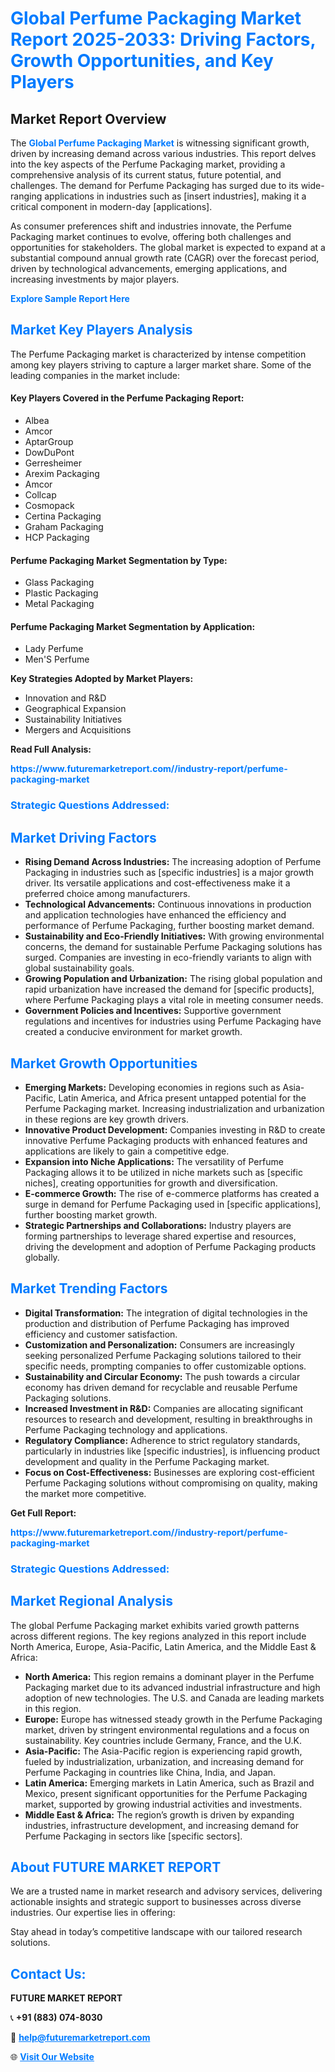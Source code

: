 <h1 style="color: #007BFF;">Global Perfume Packaging Market Report 2025-2033: Driving Factors, Growth Opportunities, and Key Players</h1>

<section id="overview">
<h2>Market Report Overview</h2>
<p>The <a href="https://www.futuremarketreport.com//industry-report/perfume-packaging-market" style="color: #007BFF; text-decoration: none;"><strong>Global Perfume Packaging Market</strong></a> is witnessing significant growth, driven by increasing demand across various industries. This report delves into the key aspects of the Perfume Packaging market, providing a comprehensive analysis of its current status, future potential, and challenges. The demand for Perfume Packaging has surged due to its wide-ranging applications in industries such as [insert industries], making it a critical component in modern-day [applications].</p>
<p>As consumer preferences shift and industries innovate, the Perfume Packaging market continues to evolve, offering both challenges and opportunities for stakeholders. The global market is expected to expand at a substantial compound annual growth rate (CAGR) over the forecast period, driven by technological advancements, emerging applications, and increasing investments by major players.</p>
</section>

<section id="overview">
<p><a href="https://www.futuremarketreport.com//request-sample/reportId=50905" style="color: #007BFF; text-decoration: none;"><strong>Explore Sample Report Here</strong></a></p>
</section>

<section id="key-players">
<h2 style="color: #007BFF;">Market Key Players Analysis</h2>
<p>The Perfume Packaging market is characterized by intense competition among key players striving to capture a larger market share. Some of the leading companies in the market include:</p>
<h4>Key Players Covered in the Perfume Packaging Report:</h4>
<ul><li>Albea</li><li>Amcor</li><li>AptarGroup</li><li>DowDuPont</li><li>Gerresheimer</li><li>Arexim Packaging</li><li>Amcor</li><li>Collcap</li><li>Cosmopack</li><li>Certina Packaging</li><li>Graham Packaging</li><li>HCP Packaging</li></ul>
<h4>Perfume Packaging Market Segmentation by Type:</h4>
<ul><li>Glass Packaging</li><li>Plastic Packaging</li><li>Metal Packaging</li></ul>

<h4>Perfume Packaging Market Segmentation by Application:</h4>
<ul><li>Lady Perfume</li><li>Men&#039;S Perfume</li></ul>
<p><strong>Key Strategies Adopted by Market Players:</strong></p>
<ul>
<li>Innovation and R&D</li>
<li>Geographical Expansion</li>
<li>Sustainability Initiatives</li>
<li>Mergers and Acquisitions</li>
</ul>
</section>

<section>
<p><strong>Read Full Analysis: </strong></p><a href="https://www.futuremarketreport.com//industry-report/perfume-packaging-market" style="color: #007BFF; text-decoration: none;"><strong>https://www.futuremarketreport.com//industry-report/perfume-packaging-market</strong></a>
<h3 style="color: #007BFF;">Strategic Questions Addressed:</h3>
</section>

<section id="driving-factors">
<h2 style="color: #007BFF;">Market Driving Factors</h2>
<ul>
<li><strong>Rising Demand Across Industries:</strong> The increasing adoption of Perfume Packaging in industries such as [specific industries] is a major growth driver. Its versatile applications and cost-effectiveness make it a preferred choice among manufacturers.</li>
<li><strong>Technological Advancements:</strong> Continuous innovations in production and application technologies have enhanced the efficiency and performance of Perfume Packaging, further boosting market demand.</li>
<li><strong>Sustainability and Eco-Friendly Initiatives:</strong> With growing environmental concerns, the demand for sustainable Perfume Packaging solutions has surged. Companies are investing in eco-friendly variants to align with global sustainability goals.</li>
<li><strong>Growing Population and Urbanization:</strong> The rising global population and rapid urbanization have increased the demand for [specific products], where Perfume Packaging plays a vital role in meeting consumer needs.</li>
<li><strong>Government Policies and Incentives:</strong> Supportive government regulations and incentives for industries using Perfume Packaging have created a conducive environment for market growth.</li>
</ul>
</section>

<section id="growth-opportunities">
<h2 style="color: #007BFF;">Market Growth Opportunities</h2>
<ul>
<li><strong>Emerging Markets:</strong> Developing economies in regions such as Asia-Pacific, Latin America, and Africa present untapped potential for the Perfume Packaging market. Increasing industrialization and urbanization in these regions are key growth drivers.</li>
<li><strong>Innovative Product Development:</strong> Companies investing in R&D to create innovative Perfume Packaging products with enhanced features and applications are likely to gain a competitive edge.</li>
<li><strong>Expansion into Niche Applications:</strong> The versatility of Perfume Packaging allows it to be utilized in niche markets such as [specific niches], creating opportunities for growth and diversification.</li>
<li><strong>E-commerce Growth:</strong> The rise of e-commerce platforms has created a surge in demand for Perfume Packaging used in [specific applications], further boosting market growth.</li>
<li><strong>Strategic Partnerships and Collaborations:</strong> Industry players are forming partnerships to leverage shared expertise and resources, driving the development and adoption of Perfume Packaging products globally.</li>
</ul>
</section>

<section id="trending-factors">
<h2 style="color: #007BFF;">Market Trending Factors</h2>
<ul>
<li><strong>Digital Transformation:</strong> The integration of digital technologies in the production and distribution of Perfume Packaging has improved efficiency and customer satisfaction.</li>
<li><strong>Customization and Personalization:</strong> Consumers are increasingly seeking personalized Perfume Packaging solutions tailored to their specific needs, prompting companies to offer customizable options.</li>
<li><strong>Sustainability and Circular Economy:</strong> The push towards a circular economy has driven demand for recyclable and reusable Perfume Packaging solutions.</li>
<li><strong>Increased Investment in R&D:</strong> Companies are allocating significant resources to research and development, resulting in breakthroughs in Perfume Packaging technology and applications.</li>
<li><strong>Regulatory Compliance:</strong> Adherence to strict regulatory standards, particularly in industries like [specific industries], is influencing product development and quality in the Perfume Packaging market.</li>
<li><strong>Focus on Cost-Effectiveness:</strong> Businesses are exploring cost-efficient Perfume Packaging solutions without compromising on quality, making the market more competitive.</li>
</ul>
</section>

<section>
<p><strong>Get Full Report: </strong></p><a href="https://www.futuremarketreport.com//industry-report/perfume-packaging-market" style="color: #007BFF; text-decoration: none;"><strong>https://www.futuremarketreport.com//industry-report/perfume-packaging-market</strong></a>
<h3 style="color: #007BFF;">Strategic Questions Addressed:</h3>
</section>


<section id="regional-analysis">
<h2 style="color: #007BFF;">Market Regional Analysis</h2>
<p>The global Perfume Packaging market exhibits varied growth patterns across different regions. The key regions analyzed in this report include North America, Europe, Asia-Pacific, Latin America, and the Middle East & Africa:</p>
<ul>
<li><strong>North America:</strong> This region remains a dominant player in the Perfume Packaging market due to its advanced industrial infrastructure and high adoption of new technologies. The U.S. and Canada are leading markets in this region.</li>
<li><strong>Europe:</strong> Europe has witnessed steady growth in the Perfume Packaging market, driven by stringent environmental regulations and a focus on sustainability. Key countries include Germany, France, and the U.K.</li>
<li><strong>Asia-Pacific:</strong> The Asia-Pacific region is experiencing rapid growth, fueled by industrialization, urbanization, and increasing demand for Perfume Packaging in countries like China, India, and Japan.</li>
<li><strong>Latin America:</strong> Emerging markets in Latin America, such as Brazil and Mexico, present significant opportunities for the Perfume Packaging market, supported by growing industrial activities and investments.</li>
<li><strong>Middle East & Africa:</strong> The region’s growth is driven by expanding industries, infrastructure development, and increasing demand for Perfume Packaging in sectors like [specific sectors].</li>
</ul>
</section>

<footer>
<h2 style="color: #007BFF;">About FUTURE MARKET REPORT</h2>
<p>We are a trusted name in market research and advisory services, delivering actionable insights and strategic support to businesses across diverse industries. Our expertise lies in offering:</p>

<p>Stay ahead in today’s competitive landscape with our tailored research solutions.</p>

<h2 style="color: #007BFF;">Contact Us:</h2>
<p><strong>FUTURE MARKET REPORT</strong></p>
<p>📞 <strong>+91 (883) 074-8030</strong></p>
<p>📧 <strong><a href="mailto:help@futuremarketreport.com" style="color: #007BFF;">help@futuremarketreport.com</a></strong></p>
<p>🌐 <strong><a href="https://www.futuremarketreport.com/" style="color: #007BFF;">Visit Our Website</a></strong></p>
</footer>